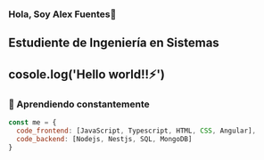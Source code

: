 ### Hola, Soy Alex Fuentes👋

## Estudiente de Ingeniería en Sistemas

## cosole.log('Hello world!!⚡')


### 🌱 Aprendiendo constantemente
```javascript
const me = {
  code_frontend: [JavaScript, Typescript, HTML, CSS, Angular],
  code_backend: [Nodejs, Nestjs, SQL, MongoDB]
}
```


<!--
**AlexxFuentes/AlexxFuentes** is a ✨ _special_ ✨ repository because its `README.md` (this file) appears on your GitHub profile.

Here are some ideas to get you started:

- 🔭 I’m currently working on ...
- 🌱 I’m currently learning ...
- 👯 I’m looking to collaborate on ...
- 🤔 I’m looking for help with ...
- 💬 Ask me about ...
- 📫 How to reach me: ...
- 😄 Pronouns: ...
- ⚡ Fun fact: ...
-->
